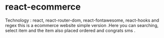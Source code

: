 # react-ecommerce

Technology : react, react-router-dom, react-fontawesome, react-hooks and regex
this is a ecommerce website simple version .Here you can searching, select item and the item also placed ordered and congrats sms .
